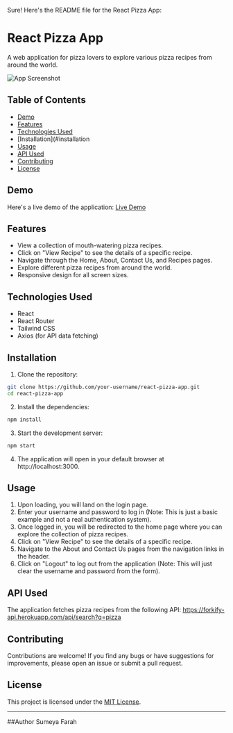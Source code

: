Sure! Here's the README file for the React Pizza App:

# React Pizza App

A web application for pizza lovers to explore various pizza recipes from around the world.

![App Screenshot](/path/to/screenshot.png)

## Table of Contents

- [Demo](#demo)
- [Features](#features)
- [Technologies Used](#technologies-used)
- [Installation](#installation
- [Usage](#usage)
- [API Used](#api-used)
- [Contributing](#contributing)
- [License](#license)

## Demo

Here's a live demo of the application: [Live Demo](https://your-live-demo-url.com)

## Features

- View a collection of mouth-watering pizza recipes.
- Click on "View Recipe" to see the details of a specific recipe.
- Navigate through the Home, About, Contact Us, and Recipes pages.
- Explore different pizza recipes from around the world.
- Responsive design for all screen sizes.

## Technologies Used

- React
- React Router
- Tailwind CSS
- Axios (for API data fetching)

## Installation

1. Clone the repository:

```bash
git clone https://github.com/your-username/react-pizza-app.git
cd react-pizza-app
```

2. Install the dependencies:

```bash
npm install
```

3. Start the development server:

```bash
npm start
```

4. The application will open in your default browser at http://localhost:3000.

## Usage

1. Upon loading, you will land on the login page.
2. Enter your username and password to log in (Note: This is just a basic example and not a real authentication system).
3. Once logged in, you will be redirected to the home page where you can explore the collection of pizza recipes.
4. Click on "View Recipe" to see the details of a specific recipe.
5. Navigate to the About and Contact Us pages from the navigation links in the header.
6. Click on "Logout" to log out from the application (Note: This will just clear the username and password from the form).

## API Used

The application fetches pizza recipes from the following API:
https://forkify-api.herokuapp.com/api/search?q=pizza

## Contributing

Contributions are welcome! If you find any bugs or have suggestions for improvements, please open an issue or submit a pull request.

## License

This project is licensed under the [MIT License](LICENSE).

---

##Author
Sumeya Farah
